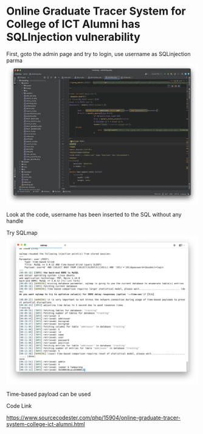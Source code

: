 # Online Graduate Tracer System for College of ICT Alumni has SQLInjection vulnerability

First, goto the admin page and try to login, use username as SQLinjection parma![](img/5.png)

Look at the code, username has been inserted to the SQL without any  handle

Try SQLmap![](img/6.png)

Time-based payload can be used

Code Link

https://www.sourcecodester.com/php/15904/online-graduate-tracer-system-college-ict-alumni.html